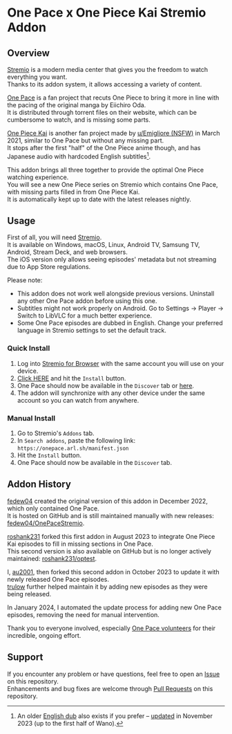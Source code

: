 # One Pace x One Piece Kai Stremio Addon

## Overview

[Stremio](https://www.stremio.com) is a modern media center that gives you the freedom to watch everything you want.\
Thanks to its addon system, it allows accessing a variety of content.

[One Pace](https://onepace.net) is a fan project that recuts One Piece to bring it more in line with the pacing of the original manga by Eiichiro Oda.\
It is distributed through torrent files on their website, which can be cumbersome to watch, and is missing some parts.

[One Piece Kai](https://www.reddit.com/comments/mbsv0n/) is another fan project made by [u/Emigliore (NSFW)](https://www.reddit.com/user/Emigliore) in March 2021, similar to One Pace but without any missing part.\
It stops after the first "half" of the One Piece anime though, and has Japanese audio with hardcoded English subtitles[^1].

[^1]: An older [English dub](https://www.reddit.com/comments/g7aro3/) also exists if you prefer – [updated](https://www.reddit.com/comments/17phccc/) in November 2023 (up to the first half of Wano).

This addon brings all three together to provide the optimal One Piece watching experience.\
You will see a new One Piece series on Stremio which contains One Pace, with missing parts filled in from One Piece Kai.\
It is automatically kept up to date with the latest releases nightly.

## Usage

First of all, you will need [Stremio](https://www.stremio.com/downloads).\
It is available on Windows, macOS, Linux, Android TV, Samsung TV, Android, Stream Deck, and web browsers.\
The iOS version only allows seeing episodes' metadata but not streaming due to App Store regulations.

Please note:

- This addon does not work well alongside previous versions. Uninstall any other One Pace addon before using this one.
- Subtitles might not work properly on Android. Go to Settings -> Player -> Switch to LibVLC for a much better experience.
- Some One Pace episodes are dubbed in English. Change your preferred language in Stremio settings to set the default track.

### Quick Install

1. Log into [Stremio for Browser](https://app.strem.io) with the same account you will use on your device.
2. [Click HERE](https://app.strem.io/#/addons/community/all?addon=https%3A%2F%2Fonepace.arl.sh%2Fmanifest.json) and hit the `Install` button.
3. One Pace should now be available in the `Discover` tab or [here](https://app.strem.io/#/detail/series/onepace/).
4. The addon will synchronize with any other device under the same account so you can watch from anywhere.

### Manual Install

1. Go to Stremio's `Addons` tab.
2. In `Search addons`, paste the following link: `https://onepace.arl.sh/manifest.json`
3. Hit the `Install` button.
4. One Pace should now be available in the `Discover` tab.

## Addon History

[fedew04](https://github.com/fedew04) created the original version of this addon in December 2022, which only contained One Pace.\
It is hosted on GitHub and is still maintained manually with new releases: [fedew04/OnePaceStremio](https://github.com/fedew04/OnePaceStremio).

[roshank231](https://github.com/roshank231) forked this first addon in August 2023 to integrate One Piece Kai episodes to fill in missing sections in One Pace.\
This second version is also available on GitHub but is no longer actively maintained: [roshank231/optest](https://github.com/roshank231/optest).

I, [au2001](https://github.com/au2001), then forked this second addon in October 2023 to update it with newly released One Pace episodes.\
[trulow](https://github.com/trulow) further helped maintain it by adding new episodes as they were being released.

In January 2024, I automated the update process for adding new One Pace episodes, removing the need for manual intervention.

Thank you to everyone involved, especially [One Pace volunteers](https://onepace.net/about) for their incredible, ongoing effort.

## Support

If you encounter any problem or have questions, feel free to open an [Issue](https://github.com/au2001/onepace-stremio/issues) on this repository.\
Enhancements and bug fixes are welcome through [Pull Requests](https://github.com/au2001/onepace-stremio/pulls) on this repository.
